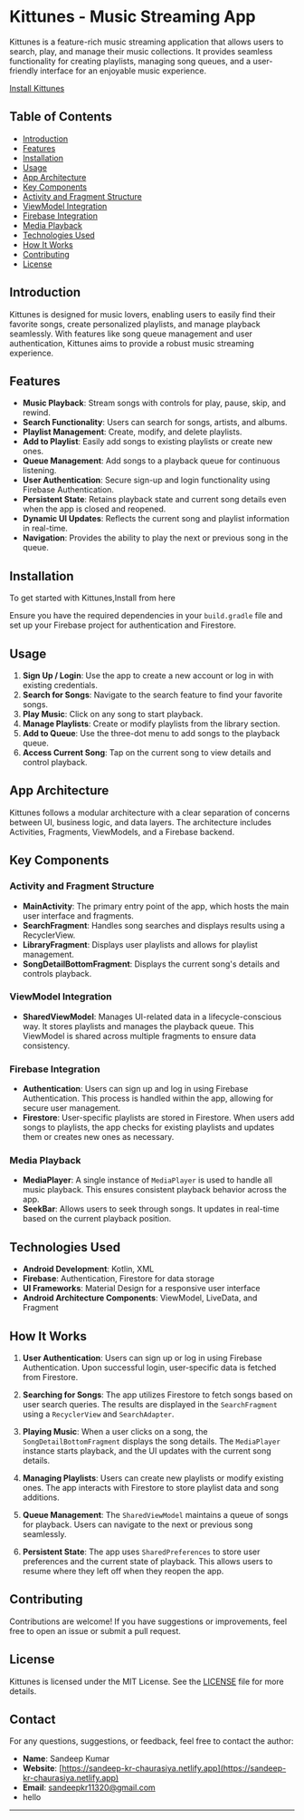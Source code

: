 # Kittunes - Music Streaming App

Kittunes is a feature-rich music streaming application that allows users to search, play, and manage their music collections. It provides seamless functionality for creating playlists, managing song queues, and a user-friendly interface for an enjoyable music experience.

[Install Kittunes](https://github.com/sandeep-kr-chaurasiya/Kittunes/blob/main/app/release/Kittunes.apk)
## Table of Contents

- [Introduction](#introduction)
- [Features](#features)
- [Installation](#installation)
- [Usage](#usage)
- [App Architecture](#app-architecture)
- [Key Components](#key-components)
- [Activity and Fragment Structure](#activity-and-fragment-structure)
- [ViewModel Integration](#viewmodel-integration)
- [Firebase Integration](#firebase-integration)
- [Media Playback](#media-playback)
- [Technologies Used](#technologies-used)
- [How It Works](#how-it-works)
- [Contributing](#contributing)
- [License](#license)

## Introduction

Kittunes is designed for music lovers, enabling users to easily find their favorite songs, create personalized playlists, and manage playback seamlessly. With features like song queue management and user authentication, Kittunes aims to provide a robust music streaming experience.

## Features

- **Music Playback**: Stream songs with controls for play, pause, skip, and rewind.
- **Search Functionality**: Users can search for songs, artists, and albums.
- **Playlist Management**: Create, modify, and delete playlists.
- **Add to Playlist**: Easily add songs to existing playlists or create new ones.
- **Queue Management**: Add songs to a playback queue for continuous listening.
- **User Authentication**: Secure sign-up and login functionality using Firebase Authentication.
- **Persistent State**: Retains playback state and current song details even when the app is closed and reopened.
- **Dynamic UI Updates**: Reflects the current song and playlist information in real-time.
- **Navigation**: Provides the ability to play the next or previous song in the queue.

## Installation

To get started with Kittunes,Install from here 



Ensure you have the required dependencies in your `build.gradle` file and set up your Firebase project for authentication and Firestore.

## Usage

1. **Sign Up / Login**: Use the app to create a new account or log in with existing credentials.
2. **Search for Songs**: Navigate to the search feature to find your favorite songs.
3. **Play Music**: Click on any song to start playback.
4. **Manage Playlists**: Create or modify playlists from the library section.
5. **Add to Queue**: Use the three-dot menu to add songs to the playback queue.
6. **Access Current Song**: Tap on the current song to view details and control playback.

## App Architecture

Kittunes follows a modular architecture with a clear separation of concerns between UI, business logic, and data layers. The architecture includes Activities, Fragments, ViewModels, and a Firebase backend.

## Key Components

### Activity and Fragment Structure

- **MainActivity**: The primary entry point of the app, which hosts the main user interface and fragments.
- **SearchFragment**: Handles song searches and displays results using a RecyclerView.
- **LibraryFragment**: Displays user playlists and allows for playlist management.
- **SongDetailBottomFragment**: Displays the current song's details and controls playback.

### ViewModel Integration

- **SharedViewModel**: Manages UI-related data in a lifecycle-conscious way. It stores playlists and manages the playback queue. This ViewModel is shared across multiple fragments to ensure data consistency.

### Firebase Integration

- **Authentication**: Users can sign up and log in using Firebase Authentication. This process is handled within the app, allowing for secure user management.
- **Firestore**: User-specific playlists are stored in Firestore. When users add songs to playlists, the app checks for existing playlists and updates them or creates new ones as necessary.

### Media Playback

- **MediaPlayer**: A single instance of `MediaPlayer` is used to handle all music playback. This ensures consistent playback behavior across the app.
- **SeekBar**: Allows users to seek through songs. It updates in real-time based on the current playback position.

## Technologies Used

- **Android Development**: Kotlin, XML
- **Firebase**: Authentication, Firestore for data storage
- **UI Frameworks**: Material Design for a responsive user interface
- **Android Architecture Components**: ViewModel, LiveData, and Fragment

## How It Works

1. **User Authentication**: Users can sign up or log in using Firebase Authentication. Upon successful login, user-specific data is fetched from Firestore.
  
2. **Searching for Songs**: The app utilizes Firestore to fetch songs based on user search queries. The results are displayed in the `SearchFragment` using a `RecyclerView` and `SearchAdapter`.

3. **Playing Music**: When a user clicks on a song, the `SongDetailBottomFragment` displays the song details. The `MediaPlayer` instance starts playback, and the UI updates with the current song details.

4. **Managing Playlists**: Users can create new playlists or modify existing ones. The app interacts with Firestore to store playlist data and song additions.

5. **Queue Management**: The `SharedViewModel` maintains a queue of songs for playback. Users can navigate to the next or previous song seamlessly.

6. **Persistent State**: The app uses `SharedPreferences` to store user preferences and the current state of playback. This allows users to resume where they left off when they reopen the app.

## Contributing

Contributions are welcome! If you have suggestions or improvements, feel free to open an issue or submit a pull request.



## License

Kittunes is licensed under the MIT License. See the [LICENSE](LICENSE) file for more details.

## Contact

For any questions, suggestions, or feedback, feel free to contact the author:

- **Name**: Sandeep Kumar
- **Website**: [https://sandeep-kr-chaurasiya.netlify.app](https://sandeep-kr-chaurasiya.netlify.app)
- **Email**: sandeepkr11320@gmail.com
- hello

---
